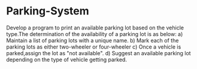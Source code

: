 # Parking-System
Develop a program to print an available parking lot based on the vehicle type.The determination of the availability of a parking lot is as below:
a) Maintain a list of parking lots with a unique name.
b) Mark each of the parking lots as either two-wheeler or four-wheeler
c) Once a vehicle is parked,assign the lot as "not available".
d) Suggest an available parking lot depending on the type of vehicle getting parked.
